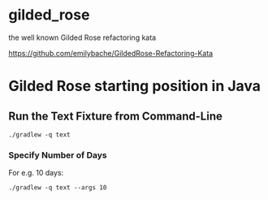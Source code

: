 # gilded_rose
the well known Gilded Rose refactoring kata

https://github.com/emilybache/GildedRose-Refactoring-Kata

# Gilded Rose starting position in Java

## Run the Text Fixture from Command-Line

```
./gradlew -q text
```

### Specify Number of Days

For e.g. 10 days:

```
./gradlew -q text --args 10
```
